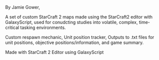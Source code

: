 By Jamie Gower,

A set of custom StarCraft 2 maps made using the StarCraft2 editor with GalaxyScript, used for conudcting studies into volatile, complex, time-critical tasking environments.

Custom respawn mechanic, 
Unit position tracker, 
Outputs to .txt files for unit positions, objective positions/information, and game summary.


Made with StarCraft 2 Editor using GalaxyScript
